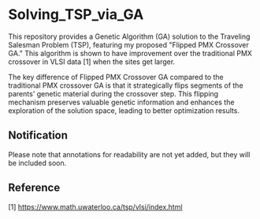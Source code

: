 # Solving_TSP_via_GA
This repository provides a Genetic Algorithm (GA) solution to the Traveling Salesman Problem (TSP), featuring my proposed "Flipped PMX Crossover GA." This algorithm is shown to have improvement over the traditional PMX crossover in VLSI data [1] when the sites get larger.

The key difference of Flipped PMX Crossover GA compared to the traditional PMX crossover GA is that it strategically flips segments of the parents' genetic material during the crossover step. This flipping mechanism preserves valuable genetic information and enhances the exploration of the solution space, leading to better optimization results.

## Notification
Please note that annotations for readability are not yet added, but they will be included soon. 

## Reference
[1] https://www.math.uwaterloo.ca/tsp/vlsi/index.html
